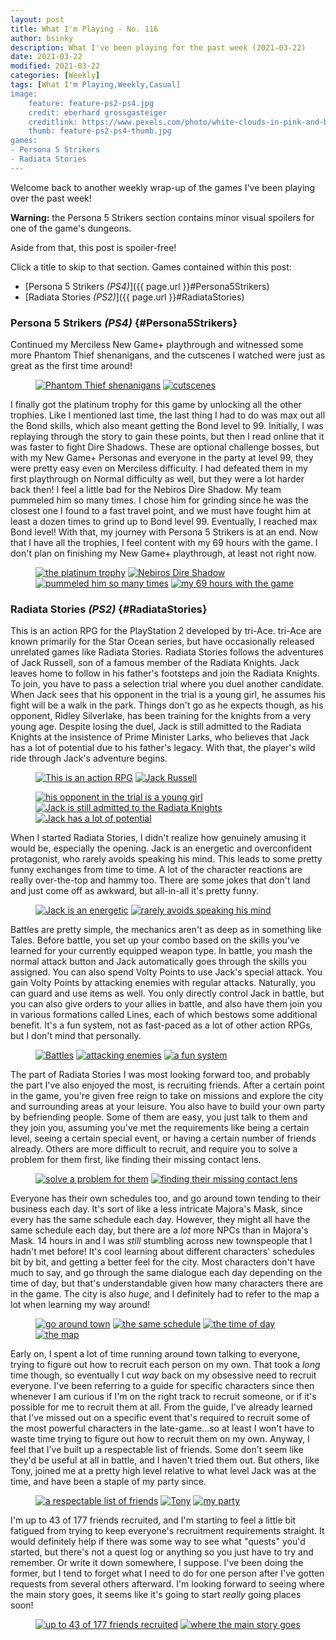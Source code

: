 ```yaml
---
layout: post
title: What I'm Playing - No. 116
author: bsinky
description: What I've been playing for the past week (2021-03-22)
date: 2021-03-22
modified: 2021-03-22
categories: [Weekly]
tags: [What I'm Playing,Weekly,Casual]
image:
    feature: feature-ps2-ps4.jpg
    credit: eberhard grossgasteiger
    creditlink: https://www.pexels.com/photo/white-clouds-in-pink-and-blue-clouds-2310713/
    thumb: feature-ps2-ps4-thumb.jpg
games:
- Persona 5 Strikers
- Radiata Stories
---
```


Welcome back to another weekly wrap-up of the games I've been playing over the
past week!

**Warning:** the Persona 5 Strikers section contains minor visual spoilers for
one of the game's dungeons.

Aside from that, this post is spoiler-free!

Click a title to skip to that section. Games contained within this post:

 - [Persona 5 Strikers *(PS4)*]({{ page.url }}#Persona5Strikers)
 - [Radiata Stories *(PS2)*]({{ page.url }}#RadiataStories)

<!--more-->

### Persona 5 Strikers *(PS4)*    {#Persona5Strikers}

Continued my Merciless New Game+ playthrough and witnessed some more Phantom
Thief shenanigans, and the cutscenes I watched were just as great as the first
time around!

<figure class="half">
    <a href="https://i.imgur.com/W0VuTn9.jpg"><img src="https://i.imgur.com/W0VuTn9m.jpg" alt="Phantom Thief shenanigans"/></a>
    <a href="https://i.imgur.com/E3sgdx8.jpg"><img src="https://i.imgur.com/E3sgdx8m.jpg" alt="cutscenes"/></a>
</figure>

I finally got the platinum trophy for this game by unlocking all the other
trophies. Like I mentioned last time, the last thing I had to do was max out all
the Bond skills, which also meant getting the Bond level to 99. Initially, I was
replaying through the story to gain these points, but then I read online that it
was faster to fight Dire Shadows. These are optional challenge bosses, but with
my New Game+ Personas and everyone in the party at level 99, they were pretty
easy even on Merciless difficulty. I had defeated them in my first playthrough
on Normal difficulty as well, but they were a lot harder back then! I feel a
little bad for the Nebiros Dire Shadow. My team pummeled him so many times. I
chose him for grinding since he was the closest one I found to a fast travel
point, and we must have fought him at least a dozen times to grind up to Bond
level 99. Eventually, I reached max Bond level! With that, my journey with
Persona 5 Strikers is at an end. Now that I have all the trophies, I feel
content with my 69 hours with the game. I don't plan on finishing my New Game+
playthrough, at least not right now.

<figure class="half">
    <a href="https://i.imgur.com/8QeRKNb.jpg"><img src="https://i.imgur.com/8QeRKNbm.jpg" alt="the platinum trophy"/></a>
    <a href="https://i.imgur.com/oaDKr9Z.jpg"><img src="https://i.imgur.com/oaDKr9Zm.jpg" alt="Nebiros Dire Shadow"/></a>
    <a href="https://i.imgur.com/TmaKZpX.jpg"><img src="https://i.imgur.com/TmaKZpXm.jpg" alt="pummeled him so many times"/></a>
    <a href="https://i.imgur.com/1c4CgBt.jpg"><img src="https://i.imgur.com/1c4CgBtm.jpg" alt="my 69 hours with the game"/></a>
</figure>

### Radiata Stories *(PS2)*    {#RadiataStories}

This is an action RPG for the PlayStation 2 developed by tri-Ace. tri-Ace are
known primarily for the Star Ocean series, but have occasionally released
unrelated games like Radiata Stories. Radiata Stories follows the adventures of
Jack Russell, son of a famous member of the Radiata Knights. Jack leaves home to
follow in his father's footsteps and join the Radiata Knights. To join, you have
to pass a selection trial where you duel another candidate. When Jack sees that
his opponent in the trial is a young girl, he assumes his fight will be a walk
in the park. Things don't go as he expects though, as his opponent, Ridley
Silverlake, has been training for the knights from a very young age. Despite
losing the duel, Jack is still admitted to the Radiata Knights at the insistence
of Prime Minister Larks, who believes that Jack has a lot of potential due to
his father's legacy. With that, the player's wild ride through Jack's adventure
begins.

<figure class="half">
    <a href="https://i.imgur.com/Dh52GYC.png"><img src="https://i.imgur.com/Dh52GYCm.png" alt="This is an action RPG"/></a>
    <a href="https://i.imgur.com/UoffTsH.png"><img src="https://i.imgur.com/UoffTsHm.png" alt="Jack Russell"/></a>
</figure>
<figure class="third">
    <a href="https://i.imgur.com/xqxvMCO.png"><img src="https://i.imgur.com/xqxvMCOm.png" alt="his opponent in the trial is a young girl"/></a>
    <a href="https://i.imgur.com/9BAKJ1g.png"><img src="https://i.imgur.com/9BAKJ1gm.png" alt="Jack is still admitted to the Radiata Knights"/></a>
    <a href="https://i.imgur.com/nsZpBzO.png"><img src="https://i.imgur.com/nsZpBzOm.png" alt="Jack has a lot of potential"/></a>
</figure>

When I started Radiata Stories, I didn't realize how genuinely amusing it would
be, especially the opening. Jack is an energetic and overconfident protagonist,
who rarely avoids speaking his mind. This leads to some pretty funny exchanges
from time to time. A lot of the character reactions are really over-the-top and
hammy too. There are some jokes that don't land and just come off as awkward,
but all-in-all it's pretty funny.

<figure class="half">
    <a href="https://i.imgur.com/29fTwSV.png"><img src="https://i.imgur.com/29fTwSVm.png" alt="Jack is an energetic"/></a>
    <a href="https://i.imgur.com/MXD0Ghp.png"><img src="https://i.imgur.com/MXD0Ghpm.png" alt="rarely avoids speaking his mind"/></a>
</figure>

Battles are pretty simple, the mechanics aren't as deep as in something like
Tales. Before battle, you set up your combo based on the skills you've learned
for your currently equipped weapon type. In battle, you mash the normal attack
button and Jack automatically goes through the skills you assigned. You can also
spend Volty Points to use Jack's special attack. You gain Volty Points by
attacking enemies with regular attacks. Naturally, you can guard and use items
as well. You only directly control Jack in battle, but you can also give orders
to your allies in battle, and also have them join you in various formations
called Lines, each of which bestows some additional benefit. It's a fun system,
not as fast-paced as a lot of other action RPGs, but I don't mind that
personally.

<figure class="third">
    <a href="https://i.imgur.com/aood6Dn.png"><img src="https://i.imgur.com/aood6Dnm.png" alt="Battles"/></a>
    <a href="https://i.imgur.com/74mEI9R.png"><img src="https://i.imgur.com/74mEI9Rm.png" alt="attacking enemies"/></a>
    <a href="https://i.imgur.com/6j8tFKE.png"><img src="https://i.imgur.com/6j8tFKEm.png" alt="a fun system"/></a>
</figure>

The part of Radiata Stories I was most looking forward too, and probably the
part I've also enjoyed the most, is recruiting friends. After a certain point in
the game, you're given free reign to take on missions and explore the city and
surrounding areas at your leisure. You also have to build your own party by
befriending people. Some of them are easy, you just talk to them and they join
you, assuming you've met the requirements like being a certain level, seeing a
certain special event, or having a certain number of friends already. Others are
more difficult to recruit, and require you to solve a problem for them first,
like finding their missing contact lens.

<figure class="half">
    <a href="https://i.imgur.com/xQovEWO.png"><img src="https://i.imgur.com/xQovEWOm.png" alt="solve a problem for them"/></a>
    <a href="https://i.imgur.com/UnYmDVR.png"><img src="https://i.imgur.com/UnYmDVRm.png" alt="finding their missing contact lens"/></a>
</figure>

Everyone has their own schedules too, and go around town tending to their
business each day. It's sort of like a less intricate Majora's Mask, since every
has the same schedule each day. However, they might all have the same schedule
each day, but there are a *lot* more NPCs than in Majora's Mask. 14 hours in and
I was *still* stumbling across new townspeople that I hadn't met before! It's
cool learning about different characters' schedules bit by bit, and getting a
better feel for the city. Most characters don't have much to say, and go through
the same dialogue each day depending on the time of day, but that's
understandable given how many characters there are in the game. The city is also
*huge*, and I definitely had to refer to the map a lot when learning my way
around!

<figure class="half">
    <a href="https://i.imgur.com/dNk3qMJ.png"><img src="https://i.imgur.com/dNk3qMJm.png" alt="go around town"/></a>
    <a href="https://i.imgur.com/hrJU8oO.png"><img src="https://i.imgur.com/hrJU8oOm.png" alt="the same schedule"/></a>
    <a href="https://i.imgur.com/k45QSNt.png"><img src="https://i.imgur.com/k45QSNtm.png" alt="the time of day"/></a>
    <a href="https://i.imgur.com/6Q2IJRB.png"><img src="https://i.imgur.com/6Q2IJRBm.png" alt="the map"/></a>
</figure>

Early on, I spent a lot of time running around town talking to everyone, trying
to figure out how to recruit each person on my own. That took a *long* time
though, so eventually I cut *way* back on my obsessive need to recruit everyone.
I've been referring to a guide for specific characters since then whenever I am
curious if I'm on the right track to recruit someone, or if it's possible for me
to recruit them at all. From the guide, I've already learned that I've missed
out on a specific event that's required to recruit some of the most powerful
characters in the late-game...so at least I won't have to waste time trying to
figure out how to recruit them on my own. Anyway, I feel that I've built up a
respectable list of friends. Some don't seem like they'd be useful at all in
battle, and I haven't tried them out. But others, like Tony, joined me at a
pretty high level relative to what level Jack was at the time, and have been a
staple of my party since.

<figure class="third">
    <a href="https://i.imgur.com/TOMTQrW.png"><img src="https://i.imgur.com/TOMTQrWm.png" alt="a respectable list of friends"/></a>
    <a href="https://i.imgur.com/tnAPkfW.png"><img src="https://i.imgur.com/tnAPkfWm.png" alt="Tony"/></a>
    <a href="https://i.imgur.com/JKxPtw3.png"><img src="https://i.imgur.com/JKxPtw3m.png" alt="my party"/></a>
</figure>

I'm up to 43 of 177 friends recruited, and I'm starting to feel a little bit
fatigued from trying to keep everyone's recruitment requirements straight. It
would definitely help if there was some way to see what "quests" you'd started,
but there's not a quest log or anything so you just have to try and remember. Or
write it down somewhere, I suppose. I've been doing the former, but I tend to
forget what I need to do for one person after I've gotten requests from several
others afterward. I'm looking forward to seeing where the main story goes, it
seems like it's going to start *really* going places soon!

<figure class="half">
    <a href="https://i.imgur.com/Xrvh6c7.png"><img src="https://i.imgur.com/Xrvh6c7m.png" alt="up to 43 of 177 friends recruited"/></a>
    <a href="https://i.imgur.com/VxDf958.png"><img src="https://i.imgur.com/VxDf958m.png" alt="where the main story goes"/></a>
</figure>

    

